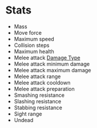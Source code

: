 # Stats

* Mass
* Move force
* Maximum speed
* Collision steps
* Maximum health
* Melee attack [Damage Type](damageType.md)
* Melee attack minimum damage
* Melee attack maximum damage
* Melee attack range
* Melee attack cooldown
* Melee attack preparation
* Smashing resistance
* Slashing resistance
* Stabbing resistance
* Sight range
* Undead
